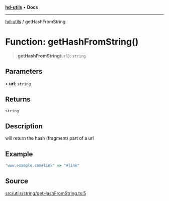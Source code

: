 [**hd-utils**](../README.md) • **Docs**

***

[hd-utils](../globals.md) / getHashFromString

# Function: getHashFromString()

> **getHashFromString**(`url`): `string`

## Parameters

• **url**: `string`

## Returns

`string`

## Description

will return the hash (fragment) part of a url

## Example

```ts
"www.example.com#link" => "#link"
```

## Source

[src/utils/string/getHashFromString.ts:5](https://github.com/AhmadHddad/h-utils/blob/5c76ff5de068cee019fc632d9da2e395721bb48f/src/utils/string/getHashFromString.ts#L5)
